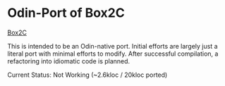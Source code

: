 # Odin-Port of Box2C

[Box2C](https://github.com/erincatto/box2c)

This is intended to be an Odin-native port. Initial efforts are largely just a literal port with minimal efforts to modify. After successful compilation, a refactoring into idiomatic code is planned.

Current Status: Not Working (~2.6kloc / 20kloc ported)
